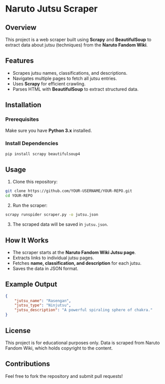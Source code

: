 # Naruto Jutsu Scraper

## Overview
This project is a web scraper built using **Scrapy** and **BeautifulSoup** to extract data about jutsu (techniques) from the **Naruto Fandom Wiki**.

## Features
- Scrapes jutsu names, classifications, and descriptions.
- Navigates multiple pages to fetch all jutsu entries.
- Uses **Scrapy** for efficient crawling.
- Parses HTML with **BeautifulSoup** to extract structured data.

## Installation
### Prerequisites
Make sure you have **Python 3.x** installed.

### Install Dependencies
```bash
pip install scrapy beautifulsoup4
```

## Usage
1. Clone this repository:
```bash
git clone https://github.com/YOUR-USERNAME/YOUR-REPO.git
cd YOUR-REPO
```
2. Run the scraper:
```bash
scrapy runspider scraper.py -o jutsu.json
```
3. The scraped data will be saved in `jutsu.json`.

## How It Works
- The scraper starts at the **Naruto Fandom Wiki Jutsu page**.
- Extracts links to individual jutsu pages.
- Fetches **name, classification, and description** for each jutsu.
- Saves the data in JSON format.

## Example Output
```json
{
    "jutsu_name": "Rasengan",
    "jutsu_type": "Ninjutsu",
    "jutsu_description": "A powerful spiraling sphere of chakra."
}
```

## License
This project is for educational purposes only. Data is scraped from Naruto Fandom Wiki, which holds copyright to the content.

## Contributions
Feel free to fork the repository and submit pull requests!

